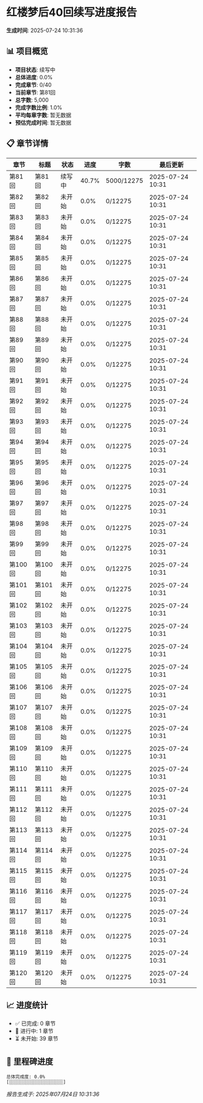 # 红楼梦后40回续写进度报告

**生成时间**: 2025-07-24 10:31:36

## 📊 项目概览

- **项目状态**: 续写中
- **总体进度**: 0.0%
- **完成章节**: 0/40
- **当前章节**: 第81回
- **总字数**: 5,000
- **完成字数比例**: 1.0%
- **平均每章字数**: 暂无数据
- **预估完成时间**: 暂无数据

## 📋 章节详情

| 章节 | 标题 | 状态 | 进度 | 字数 | 最后更新 |
|------|------|------|------|------|----------|
| 第81回 | 第81回 | 续写中 | 40.7% | 5000/12275 | 2025-07-24 10:31 |
| 第82回 | 第82回 | 未开始 | 0.0% | 0/12275 | 2025-07-24 10:31 |
| 第83回 | 第83回 | 未开始 | 0.0% | 0/12275 | 2025-07-24 10:31 |
| 第84回 | 第84回 | 未开始 | 0.0% | 0/12275 | 2025-07-24 10:31 |
| 第85回 | 第85回 | 未开始 | 0.0% | 0/12275 | 2025-07-24 10:31 |
| 第86回 | 第86回 | 未开始 | 0.0% | 0/12275 | 2025-07-24 10:31 |
| 第87回 | 第87回 | 未开始 | 0.0% | 0/12275 | 2025-07-24 10:31 |
| 第88回 | 第88回 | 未开始 | 0.0% | 0/12275 | 2025-07-24 10:31 |
| 第89回 | 第89回 | 未开始 | 0.0% | 0/12275 | 2025-07-24 10:31 |
| 第90回 | 第90回 | 未开始 | 0.0% | 0/12275 | 2025-07-24 10:31 |
| 第91回 | 第91回 | 未开始 | 0.0% | 0/12275 | 2025-07-24 10:31 |
| 第92回 | 第92回 | 未开始 | 0.0% | 0/12275 | 2025-07-24 10:31 |
| 第93回 | 第93回 | 未开始 | 0.0% | 0/12275 | 2025-07-24 10:31 |
| 第94回 | 第94回 | 未开始 | 0.0% | 0/12275 | 2025-07-24 10:31 |
| 第95回 | 第95回 | 未开始 | 0.0% | 0/12275 | 2025-07-24 10:31 |
| 第96回 | 第96回 | 未开始 | 0.0% | 0/12275 | 2025-07-24 10:31 |
| 第97回 | 第97回 | 未开始 | 0.0% | 0/12275 | 2025-07-24 10:31 |
| 第98回 | 第98回 | 未开始 | 0.0% | 0/12275 | 2025-07-24 10:31 |
| 第99回 | 第99回 | 未开始 | 0.0% | 0/12275 | 2025-07-24 10:31 |
| 第100回 | 第100回 | 未开始 | 0.0% | 0/12275 | 2025-07-24 10:31 |
| 第101回 | 第101回 | 未开始 | 0.0% | 0/12275 | 2025-07-24 10:31 |
| 第102回 | 第102回 | 未开始 | 0.0% | 0/12275 | 2025-07-24 10:31 |
| 第103回 | 第103回 | 未开始 | 0.0% | 0/12275 | 2025-07-24 10:31 |
| 第104回 | 第104回 | 未开始 | 0.0% | 0/12275 | 2025-07-24 10:31 |
| 第105回 | 第105回 | 未开始 | 0.0% | 0/12275 | 2025-07-24 10:31 |
| 第106回 | 第106回 | 未开始 | 0.0% | 0/12275 | 2025-07-24 10:31 |
| 第107回 | 第107回 | 未开始 | 0.0% | 0/12275 | 2025-07-24 10:31 |
| 第108回 | 第108回 | 未开始 | 0.0% | 0/12275 | 2025-07-24 10:31 |
| 第109回 | 第109回 | 未开始 | 0.0% | 0/12275 | 2025-07-24 10:31 |
| 第110回 | 第110回 | 未开始 | 0.0% | 0/12275 | 2025-07-24 10:31 |
| 第111回 | 第111回 | 未开始 | 0.0% | 0/12275 | 2025-07-24 10:31 |
| 第112回 | 第112回 | 未开始 | 0.0% | 0/12275 | 2025-07-24 10:31 |
| 第113回 | 第113回 | 未开始 | 0.0% | 0/12275 | 2025-07-24 10:31 |
| 第114回 | 第114回 | 未开始 | 0.0% | 0/12275 | 2025-07-24 10:31 |
| 第115回 | 第115回 | 未开始 | 0.0% | 0/12275 | 2025-07-24 10:31 |
| 第116回 | 第116回 | 未开始 | 0.0% | 0/12275 | 2025-07-24 10:31 |
| 第117回 | 第117回 | 未开始 | 0.0% | 0/12275 | 2025-07-24 10:31 |
| 第118回 | 第118回 | 未开始 | 0.0% | 0/12275 | 2025-07-24 10:31 |
| 第119回 | 第119回 | 未开始 | 0.0% | 0/12275 | 2025-07-24 10:31 |
| 第120回 | 第120回 | 未开始 | 0.0% | 0/12275 | 2025-07-24 10:31 |

## 📈 进度统计

- ✅ 已完成: 0 章节
- 🚧 进行中: 1 章节
- ⏳ 未开始: 39 章节

## 🎯 里程碑进度

```
总体完成度: 0.0%
[░░░░░░░░░░░░░░░░░░░░]
```

*报告生成于: 2025年07月24日 10:31:36*